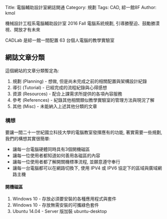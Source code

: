 Title: 電腦輔助設計室網誌開通
Category: 規劃
Tags: CAD, 綜一館8F
Author: kmol

機械設計工程系電腦輔助設計室 2016 Fall 電腦系統規劃, 引導勝壓迫、鼓勵勝漠視、開放才有未來

<!-- PELICAN_END_SUMMARY -->

CADLab 是綜一館一間配置 63 台個人電腦的教學實驗室

## 網誌文章分類

這個網站的文章分類暫定為:

1. 規劃 (Planning) - 想做, 但是尚未完成之前的相關配置與架構設計紀錄
2. 導引 (Tutorial) - 已經完成的流程紀錄與心得感想
3. 資源 (Resources) - 配合上課需求所提供的各項內容服務
4. 參考 (References) - 紀錄其他相關類似教學實驗室的管理方法與現況了解
5. 其他 (Misc) - 未能納入上述其他分類的文章

### 構想

要讓一間二十一世紀國立科技大學的電腦教室發揮應有的功能, 著實需要一些規劃, 我們的構想其實很簡單:

* 讓每一台電腦硬體同時具有3個開機磁區
* 讓每一位使用者都知道如何善用各磁區的內容
* 讓每一位使用者都了解開關機標準流程, 並願意遵守奉行
* 讓每一台電腦都可以在網路切換下, 使用  IPV4 或 IPV6 協定下的區域與廣域網路主機

#### 開機磁區

1. Windows 10 - 存放必須要安裝的各種應用程式與套件
2. Windows 10 - 存放無需安裝的可攜綠色套件
3. Ubuntu 14.04 - Server 版加裝 ubuntu-desktop
